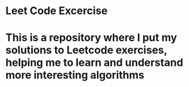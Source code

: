 # Leet Code Excercise
# This is a repository where I put my solutions to Leetcode exercises, helping me to learn and understand more interesting algorithms
